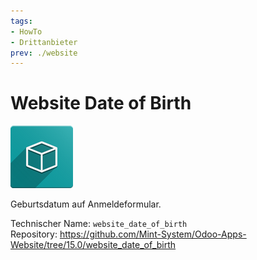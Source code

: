 ```yaml
---
tags:
- HowTo
- Drittanbieter
prev: ./website
---
```

# Website Date of Birth
![icon_oms_box](assets/icon_oms_box.png)

Geburtsdatum auf Anmeldeformular.

Technischer Name: `website_date_of_birth`\
Repository: <https://github.com/Mint-System/Odoo-Apps-Website/tree/15.0/website_date_of_birth>
